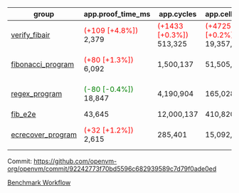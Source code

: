| group | app.proof_time_ms | app.cycles | app.cells_used | leaf.proof_time_ms | leaf.cycles | leaf.cells_used |
| -- | -- | -- | -- | -- | -- | -- |
| [verify_fibair](https://github.com/openvm-org/openvm/blob/benchmark-results/benchmarks-pr/1248/verify_fibair-92242773f70bd5596c682939589c7d79f0ade0ed.md) |<span style='color: red'>(+109 [+4.8%])</span> 2,379 | <span style='color: red'>(+1433 [+0.3%])</span> 513,325 | <span style='color: red'>(+47253 [+0.2%])</span> 19,357,842 |- | - | - |
| [fibonacci_program](https://github.com/openvm-org/openvm/blob/benchmark-results/benchmarks-pr/1248/fibonacci-92242773f70bd5596c682939589c7d79f0ade0ed.md) |<span style='color: red'>(+80 [+1.3%])</span> 6,092 |  1,500,137 |  51,505,102 |<span style='color: green'>(-41 [-0.5%])</span> 7,727 | <span style='color: red'>(+36115 [+2.0%])</span> 1,822,532 | <span style='color: green'>(-3002407 [-4.1%])</span> 70,472,620 |
| [regex_program](https://github.com/openvm-org/openvm/blob/benchmark-results/benchmarks-pr/1248/regex-92242773f70bd5596c682939589c7d79f0ade0ed.md) |<span style='color: green'>(-80 [-0.4%])</span> 18,847 |  4,190,904 |  165,028,173 |<span style='color: green'>(-1036 [-5.7%])</span> 17,139 | <span style='color: red'>(+47816 [+1.6%])</span> 3,012,816 | <span style='color: green'>(-18720071 [-11.7%])</span> 141,782,055 |
| [fib_e2e](https://github.com/openvm-org/openvm/blob/benchmark-results/benchmarks-pr/1248/fib_e2e-92242773f70bd5596c682939589c7d79f0ade0ed.md) | 43,645 |  12,000,137 |  410,820,430 | 54,282 |  11,378,481 |  435,565,070 |
| [ecrecover_program](https://github.com/openvm-org/openvm/blob/benchmark-results/benchmarks-pr/1248/ecrecover-92242773f70bd5596c682939589c7d79f0ade0ed.md) |<span style='color: red'>(+32 [+1.2%])</span> 2,615 |  285,401 |  15,092,297 |<span style='color: green'>(-789 [-3.5%])</span> 21,702 | <span style='color: red'>(+63084 [+1.5%])</span> 4,143,868 | <span style='color: green'>(-34722745 [-14.6%])</span> 202,968,400 |


Commit: https://github.com/openvm-org/openvm/commit/92242773f70bd5596c682939589c7d79f0ade0ed

[Benchmark Workflow](https://github.com/openvm-org/openvm/actions/runs/12911327421)
